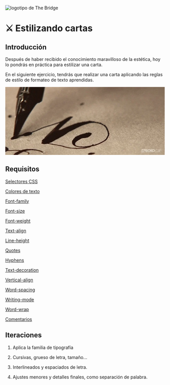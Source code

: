 ![logotipo de The Bridge](https://user-images.githubusercontent.com/27650532/77754601-e8365180-702b-11ea-8bed-5bc14a43f869.png "logotipo de The Bridge")

# :crossed_swords: Estilizando cartas #

## Introducción ##

Después de haber recibido el conocimiento maravilloso de la estética, hoy lo pondrás en práctica para estilizar una carta.

En el siguiente ejercicio, tendrás que realizar una carta aplicando las reglas de estilo de formateo de texto aprendidas.

![](image.gif)

## Requisitos ##

[Selectores CSS](https://www.w3schools.com/css/css_selectors.asp)

[Colores de texto](https://www.w3schools.com/css/css_text.asp)

[Font-family](https://www.w3schools.com/css/css_font.asp)

[Font-size](https://www.w3schools.com/cssref/pr_font_font-size.asp)

[Font-weight](https://www.w3schools.com/cssref/pr_font_weight.asp)

[Text-align](https://www.w3schools.com/cssref/pr_text_text-align.asp)

[Line-height](https://www.w3schools.com/cssref/pr_dim_line-height.asp)

[Quotes](https://www.w3schools.com/cssref/pr_gen_quotes.asp)

[Hyphens](https://www.w3schools.com/cssref/css3_pr_hyphens.asp)

[Text-decoration](https://www.w3schools.com/cssref/pr_text_text-decoration.asp)

[Vertical-align](https://www.w3schools.com/cssref/pr_pos_vertical-align.asp)

[Word-spacing](https://www.w3schools.com/cssref/pr_text_word-spacing.asp)

[Writing-mode](https://www.w3schools.com/cssref/css3_pr_writing-mode.asp)

[Word-wrap](https://www.w3schools.com/cssref/css3_pr_word-wrap.asp)

[Comentarios](https://www.w3schools.com/css/css_comments.asp)

## Iteraciones ##

1. Aplica la familia de tipografía

2. Cursivas, grueso de letra, tamaño...

3. Interlineados y espaciados de letra.

3. Ajustes menores y detalles finales, como separación de palabra.
